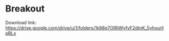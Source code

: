 # Breakout

Download link: https://drive.google.com/drive/u/1/folders/1k88q7OIRiWyfyF2dtnK_5yhvurllpBLx
